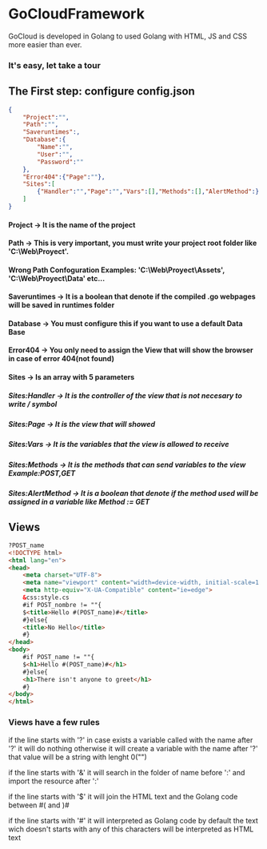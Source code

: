 # GoCloudFramework
GoCloud is developed in Golang to used Golang with HTML, JS and CSS more easier than ever.
### It's easy, let take a tour
## The First step: configure config.json
```json
{
    "Project":"",
    "Path":"",
    "Saveruntimes":,
    "Database":{
        "Name":"",
        "User":"",
        "Password":""
    },
    "Error404":{"Page":""},
    "Sites":[
        {"Handler":"","Page":"","Vars":[],"Methods":[],"AlertMethod":}
    ]
}
```
#### Project -> It is the name of the project
#### Path -> This is very important, you must write your project root folder like 'C:\\Web\\Proyect'.
#### Wrong Path Confoguration Examples: 'C:\\Web\Proyect\\Assets', 'C:\\Web\\Proyect\\Data' etc...
#### Saveruntimes -> It is a boolean that denote if the compiled .go webpages will be saved in runtimes folder
#### Database -> You must configure this if you want to use a default Data Base
#### Error404 -> You only need to assign the View that will show the browser in case of error 404(not found)
#### Sites -> Is an array with 5 parameters
##### Sites:Handler -> It is the controller of the view that is not necesary to write / symbol
##### Sites:Page -> It is the view that will showed
##### Sites:Vars -> It is the variables that the view is allowed to receive
##### Sites:Methods -> It is the methods that can send variables to the view Example:POST,GET
##### Sites:AlertMethod -> It is a boolean that denote if the method used will be assigned in a variable like Method := GET

## Views
```html
?POST_name
<!DOCTYPE html>
<html lang="en">
<head>
    <meta charset="UTF-8">
    <meta name="viewport" content="width=device-width, initial-scale=1.0">
    <meta http-equiv="X-UA-Compatible" content="ie=edge">
    &css:style.cs
    #if POST_nombre != ""{
    $<title>Hello #(POST_name)#</title>
    #}else{
    <title>No Hello</title>
    #}
</head>
<body>
    #if POST_name != ""{
    $<h1>Hello #(POST_name)#</h1>
    #}else{
    <h1>There isn't anyone to greet</h1>
    #}
</body>
</html>
```
### Views have a few rules
if the line starts with '?' in case exists a variable called with the name after '?' it will do nothing otherwise it will create a variable with the name after '?' that value will be a string with lenght 0("")

if the line starts with '&' it will search in the folder of name before ':' and import the resource after ':'

if the line starts with '$' it will join the HTML text and the Golang code between #( and )#

if the line starts with '#' it will interpreted as Golang code
by default the text wich doesn't starts with any of this characters will be interpreted as HTML text
